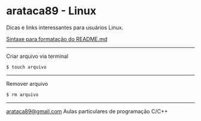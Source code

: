 # arataca89 - Linux
Dicas e links interessantes para usuários Linux.

[Sintaxe para formatação do README.md](https://docs.github.com/en/get-started/writing-on-github/getting-started-with-writing-and-formatting-on-github/basic-writing-and-formatting-syntax)

---
Criar arquivo via terminal
 ```
$ touch arquivo
```
---
Remover arquivo
```
$ rm arquivo
```
---
arataca89@gmail.com
Aulas particulares de programação C/C++
